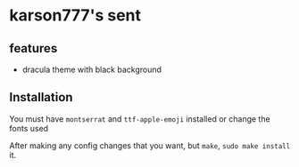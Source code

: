 # karson777's sent 

## features
- dracula theme with black background 

## Installation

You must have `montserrat` and `ttf-apple-emoji` installed or change the fonts used 

After making any config changes that you want, but `make`, `sudo make install` it.

